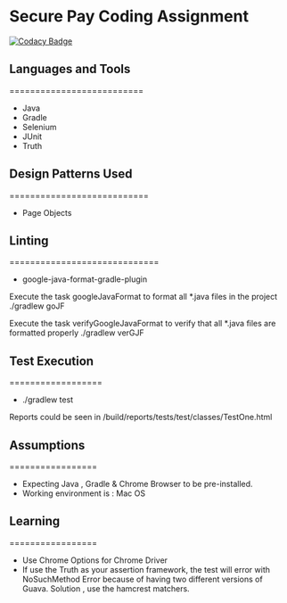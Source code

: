 # Secure Pay Coding Assignment

[![Codacy Badge](https://api.codacy.com/project/badge/Grade/b067af10e6bf4f1c821012059cc91322)](https://www.codacy.com/app/vjagannath09/securePay)

## Languages and Tools
==========================
- Java
- Gradle
- Selenium
- JUnit
- Truth

## Design Patterns Used
===========================
- Page Objects

## Linting
=============================
- google-java-format-gradle-plugin

Execute the task googleJavaFormat to format all *.java files in the project
 ./gradlew goJF

Execute the task verifyGoogleJavaFormat to verify that all *.java files are formatted properly
 ./gradlew verGJF

## Test Execution
==================
- ./gradlew test

Reports could be seen in <PWD>/build/reports/tests/test/classes/TestOne.html

## Assumptions
=================
- Expecting Java , Gradle & Chrome Browser to be pre-installed.
- Working environment is :  Mac OS

## Learning
=================
- Use Chrome Options for Chrome Driver
- If use the Truth as your assertion framework, the test will error with NoSuchMethod Error
because of having two different versions of Guava. Solution , use the hamcrest matchers.